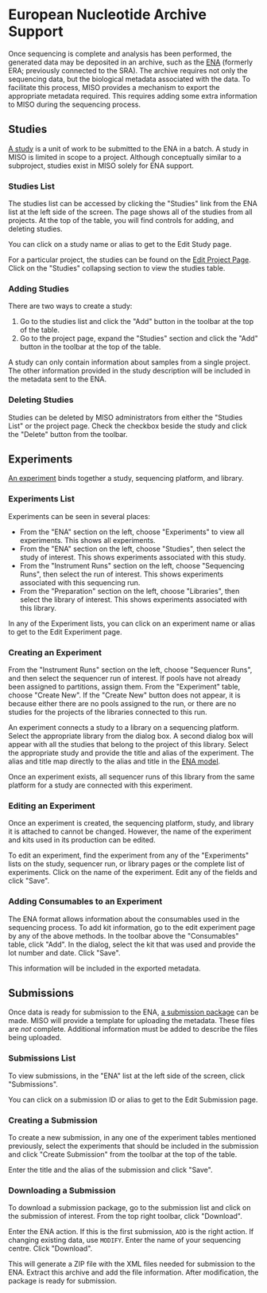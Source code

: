 # European Nucleotide Archive Support

Once sequencing is complete and analysis has been performed, the generated data
may be deposited in an archive, such as the [ENA](https://www.ebi.ac.uk/ena)
(formerly ERA; previously connected to the SRA). The archive requires not only
the sequencing data, but the biological metadata associated with the data. To
facilitate this process, MISO provides a mechanism to export the appropriate
metadata required. This requires adding some extra information to MISO during
the sequencing process.


## Studies

[A study](https://ena-docs.readthedocs.io/en/latest/prog_02.html#the-study-object)
is a unit of work to be submitted to the ENA in a batch. A study in MISO is
limited in scope to a project. Although conceptually similar to a subproject,
studies exist in MISO solely for ENA support.

### Studies List

The studies list can be accessed by clicking the "Studies" link from the ENA list at the left side of the
screen. The page shows all of the studies from all projects. At the top of the
table, you will find controls for adding, and deleting studies.

You can click on a study name or alias to get to the Edit Study page.

For a particular project, the studies can be found on the [Edit Project
Page](../projects/#edit_project_page). Click on the "Studies"
collapsing section to view the studies table.

### Adding Studies

There are two ways to create a study:

1. Go to the studies list and click the "Add" button in the toolbar at the top of the table.
1. Go to the project page, expand the "Studies" section and click the "Add" button in the toolbar at the top of the table.

A study can only contain information about samples from a single project. The
other information provided in the study description will be included in the
metadata sent to the ENA.

### Deleting Studies

Studies can be deleted by MISO administrators from either the "Studies List" or
the project page.  Check the checkbox beside the study and click the "Delete"
button from the toolbar.

## Experiments

[An experiment](https://ena-docs.readthedocs.io/en/latest/prog_04.html) binds together a study, sequencing platform, and library.

### Experiments List

Experiments can be seen in several places:

* From the "ENA" section on the left, choose "Experiments" to view all
  experiments. This shows all experiments.
* From the "ENA" section on the left, choose "Studies", then select the study
  of interest. This shows experiments associated with this study.
* From the "Instrument Runs" section on the left, choose "Sequencing Runs", then select the
  run of interest. This shows experiments associated with this sequencing run.
* From the "Preparation" section on the left, choose "Libraries", then select the
  library of interest. This shows experiments associated with this library.

In any of the Experiment lists, you can click on an experiment name or alias to
get to the Edit Experiment page.

### Creating an Experiment

From the "Instrument Runs" section on the left, choose "Sequencer Runs", and then
select the sequencer run of interest. If pools have not already been assigned
to partitions, assign them. From the "Experiment" table, choose "Create New". If the
"Create New" button does not appear, it is because either there are no pools
assigned to the run, or there are no studies for the projects of the libraries
connected to this run.

An experiment connects a study to a library on a sequencing platform. Select
the appropriate library from the dialog box. A second dialog box will appear
with all the studies that belong to the project of this library. Select the
appropriate study and provide the title and alias of the experiment. The
alias and title map directly to the alias and title in the 
[ENA model](https://ena-docs.readthedocs.io/en/latest/prog_04.html#create-the-run-and-experiment-xml).

Once an experiment exists, all sequencer runs of this library from the same
platform for a study are connected with this experiment.

### Editing an Experiment

Once an experiment is created, the sequencing platform, study, and library it
is attached to cannot be changed. However, the name of the experiment and kits
used in its production can be edited.

To edit an experiment, find the experiment from any of the "Experiments" lists
on the study, sequencer run, or library pages or the complete list of
experiments. Click on the name of the experiment. Edit any of the fields and click "Save".

### Adding Consumables to an Experiment

The ENA format allows information about the consumables used in the sequencing
process. To add kit information, go to the edit experiment page by any of the
above methods. In the toolbar above the "Consumables" table, click "Add". In
the dialog, select the kit that was used and provide the lot number and date.
Click "Save".

This information will be included in the exported metadata.

## Submissions

Once data is ready for submission to the ENA, 
[a submission package](https://ena-docs.readthedocs.io/en/latest/prog_04.html#create-the-submission-xml)
can be made.  MISO will provide a template for uploading the metadata. These
files are _not_ complete. Additional information must be added to describe the
files being uploaded.

### Submissions List

To view submissions, in the "ENA" list at the left side of the screen, click
"Submissions".

You can click on a submission ID or alias to get to the Edit Submission page.

### Creating a Submission

To create a new submission, in any one of the experiment tables mentioned
previously, select the experiments that should be included in the submission
and click "Create Submission" from the toolbar at the top of the table.

Enter the title and the alias of the submission and click "Save".

### Downloading a Submission

To download a submission package, go to the submission list and click on the
submission of interest. From the top right toolbar, click "Download".

Enter the ENA action. If this is the first submission, `ADD` is the right
action. If changing existing data, use `MODIFY`. Enter the name of your
sequencing centre. Click "Download".

This will generate a ZIP file with the XML files needed for submission to the
ENA. Extract this archive and add the file information. After modification, the
package is ready for submission.
